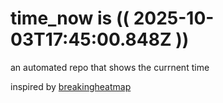 # time_now is (( 2025-10-03T17:45:00.848Z ))

an automated repo that shows the currnent time

inspired by [breakingheatmap](https://github.com/breakingheatmap/breakingheatmap)